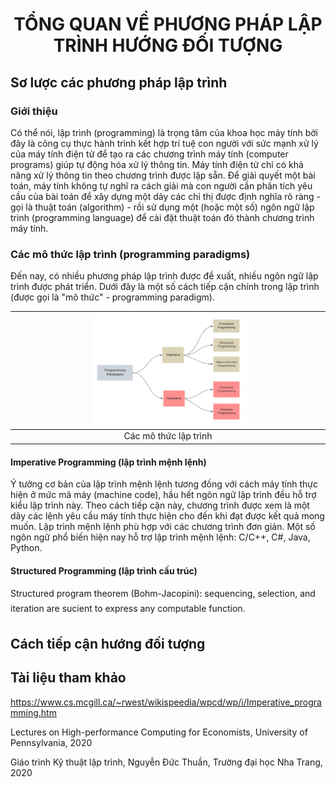 <h1 align="center"> 
TỔNG QUAN VỀ PHƯƠNG PHÁP LẬP TRÌNH HƯỚNG ĐỐI TƯỢNG
</h1>

## Sơ lược các phương pháp lập trình
### Giới thiệu
Có thể nói, lập trình (programming) là trọng tâm của khoa học máy tính bởi đây là công cụ thực hành trình kết hợp trí tuệ con người với sức mạnh xử lý của máy tính điện tử để tạo ra các chương trình máy tính (computer programs) giúp tự động hóa xử lý thông tin. Máy tính điện tử chỉ có khả năng xử lý thông tin theo chương trình được lập sẵn. Để giải quyết một bài toán, máy tính không tự nghĩ ra cách giải mà con người cần phân tích yêu cầu của bài toán để xây dựng một dãy các chỉ thị được định nghĩa rõ ràng - gọi là thuật toán (algorithm) - rồi sử dụng một (hoặc một số) ngôn ngữ lập trình (programming language) để cài đặt thuật toán đó thành chương trình máy tính. 

### Các mô thức lập trình (programming paradigms)
Đến nay, có nhiều phương pháp lập trình được đề xuất, nhiều ngôn ngữ lập trình được phát triển. Dưới đây là một số cách tiếp cận chính trong lập trình (được gọi là "mô thức" - programming paradigm).


| <img src="figs/programming_paradigms.png" width="50%"/> |
|:--:|
| Các mô thức lập trình |


#### Imperative Programming (lập trình mệnh lệnh)
Ý tưởng cơ bản của lập trình mệnh lệnh tương đồng với cách máy tính thực hiện ở mức mã máy (machine code), hầu hết ngôn ngữ lập trình đều hỗ trợ kiểu lập trình này. Theo cách tiếp cận này, chương trình được xem là một dãy các lệnh yêu cầu máy tính thực hiện cho đến khi đạt được kết quả mong muốn. Lập trình mệnh lệnh phù hợp với các chương trình đơn giản. 
Một số ngôn ngữ phổ biến hiện nay hỗ trợ lập trình mệnh lệnh: C/C++, C#, Java, Python.

#### Structured Programming (lập trình cấu trúc)
Structured program theorem (Bohm-Jacopini): sequencing, selection, and iteration are sucient to
express any computable function.

## Cách tiếp cận hướng đối tượng

## Tài liệu tham khảo 
https://www.cs.mcgill.ca/~rwest/wikispeedia/wpcd/wp/i/Imperative_programming.htm

Lectures on High-performance Computing for Economists, University of Pennsylvania, 2020

Giáo trình Kỹ thuật lập trình, Nguyễn Đức Thuần, Trường đại học Nha Trang, 2020
